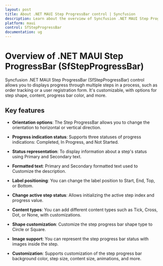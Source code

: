 ```yaml
---
layout: post
title: About .NET MAUI Step ProgressBar control | Syncfusion
description: Learn about the overview of Syncfusion .NET MAUI Step ProgressBar (SfStepProgressBar) control, its basic features, and step progressBar functionalities.
platform: maui
control: SfStepProgressBar
documentation: ug
---
```


# Overview of .NET MAUI Step ProgressBar (SfStepProgressBar)

Syncfusion .NET MAUI Step ProgressBar (SfStepProgressBar) control allows you to displays progress through multiple steps in a process, such as order tracking or a user registration form. It's customizable, with options for step shape, content, progress bar color, and more.

## Key features

* **Orientation options**: The Step ProgressBar allows you to change the orientation to horizontal or vertical direction.

* **Progress indication status**: Supports three statuses of progress indications: Completed, In Progress, and Not Started.

* **Status representation**: To display information about a step's status using Primary and Secondary text.

* **Formatted text**: Primary and Secondary formatted text used to Customize the description.

* **Label positioning**: You can change the label position to Start, End, Top, or Bottom.

* **Change active step status**: Allows initializing the active step index and progress value.

* **Content types**: You can add different content types such as Tick, Cross, Dot, or None, with customizations.

* **Shape customization**: Customize the step progress bar shape type to Circle or Square.

* **Image support**: You can represent the step progress bar status with images inside the step.

* **Customization**: Supports customization of the step progress bar background color, step size, content size, animations, and more.